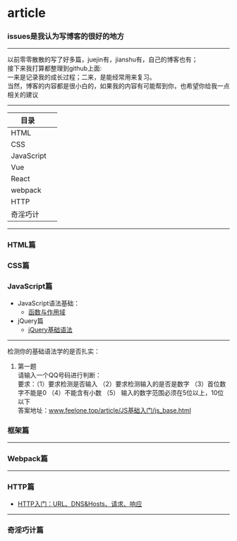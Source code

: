 # article
### issues是我认为写博客的很好的地方
---
以前零零散散的写了好多篇，juejin有，jianshu有，自己的博客也有；<br>
接下来我打算都整理到github上面:<br>
一来是记录我的成长过程；二来，是能经常用来复习。<br>
当然，博客的内容都是很小白的，如果我的内容有可能帮到你，也希望你给我一点相关的建议

---

| 目录       | 
| ------------- |
| HTML       | 
| CSS       | 
| JavaScript      | 
| Vue |
| React |
| webpack |
| HTTP       | 
| 奇淫巧计|

---
### HTML篇
### CSS篇
### JavaScript篇<br> 
 * JavaScript语法基础：<br>
   * [函数与作用域](https://github.com/JackWong992/article/blob/master/JS%E5%9F%BA%E7%A1%80%E5%85%A5%E9%97%A8/JS%E5%9F%BA%E7%A1%803%EF%BC%9A%E5%87%BD%E6%95%B0%E4%B8%8E%E4%BD%9C%E7%94%A8%E5%9F%9F.md)<br>
 * jQuery篇<br>
   * [jQuery基础语法](https://github.com/JackWong992/article/blob/master/JS%E5%9F%BA%E7%A1%80%E5%85%A5%E9%97%A8/jQuery%E5%9F%BA%E7%A1%80%E8%AF%AD%E6%B3%951.md)<br>

---

检测你的基础语法学的是否扎实：<br>
1. 第一题 <br>
请输入一个QQ号码进行判断：<br>
要求：（1）要求检测是否输入 （2）要求检测输入的是否是数字 （3）首位数字不能是0 （4）不能含有小数 （5） 输入的数字范围必须在5位以上，10位以下<br>
答案地址：www.feelone.top/article/JS基础入门/js_base.html<br>

### 框架篇

----

### Webpack篇

----

### HTTP篇
 * [HTTP入门：URL、DNS&Hosts、请求、响应](https://github.com/JackWong992/article/blob/master/http/HTTP%EF%BC%9A01%E5%85%A5%E9%97%A8.md)<br>

----

### 奇淫巧计篇
